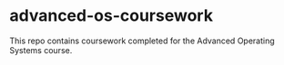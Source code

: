 # advanced-os-coursework
This repo contains coursework completed for the Advanced Operating Systems course.
